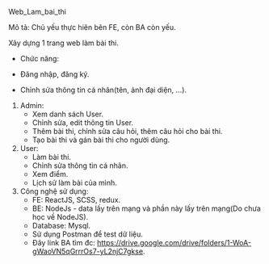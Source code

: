Web_Lam_bai_thi

Mô tả: Chủ yếu thực hiên bên FE, còn BA còn yếu.

Xây dựng 1 trang web làm bài thi.
- Chức năng:

- Đăng nhập, đăng ký.
- Chỉnh sửa thông tin cá nhân(tên, ảnh đại diện, ...).

1. Admin: 
	- Xem danh sách User.
	- Chỉnh sửa, edit thông tin User.
	- Thêm bài thi, chỉnh sửa câu hỏi, thêm câu hỏi cho bài thi.
	- Tạo bài thi và gán bài thi cho người dùng.
3. User:
	- Làm bài thi.
	- Chỉnh sửa thông tin cá nhân.
	- Xem điểm.
	- Lịch sử làm bài của mình.
4. Công nghệ sử dụng:
	- FE: ReactJS, SCSS, redux.
	- BE: NodeJs - data lấy trên mạng và phần này lấy trên mạng(Do chưa học về NodeJS).
	- Database: Mysql.
	- Sử dụng Postman để test dữ liệu.
	- Đây link BA tìm đc: https://drive.google.com/drive/folders/1-WoA-gWaoVN5qGrrrOs7-yL2njC7gkse.
